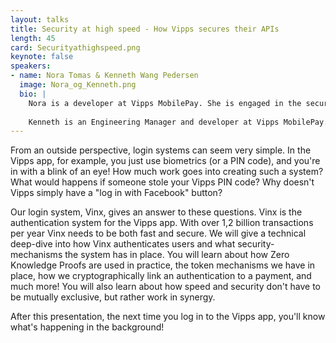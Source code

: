 ```yaml
---
layout: talks
title: Security at high speed - How Vipps secures their APIs
length: 45
card: Securityathighspeed.png
keynote: false
speakers:
- name: Nora Tomas & Kenneth Wang Pedersen
  image: Nora_og_Kenneth.png
  bio: | 
    Nora is a developer at Vipps MobilePay. She is engaged in the security community by taking part in organising the Security Festival, and speaking at various events. She is especially interested in how to develop secure authentication systems, and loves breaking down complicated topics in a simple way.
    
    Kenneth is an Engineering Manager and developer at Vipps MobilePay. He has over 20 years of experience in software development. The last years Kenneth has focused on building authentication systems. He has played a key role in building the main login system to the Vipps app, ensuring that millions of users can log in quickly and safely.
---
```

From an outside perspective, login systems can seem very simple. In the Vipps app, for example, you just use biometrics (or a PIN code), and you're in with a blink of an eye! How much work goes into creating such a system? What would happens if someone stole your Vipps PIN code? Why doesn't Vipps simply have a "log in with Facebook" button?

Our login system, Vinx, gives an answer to these questions. Vinx is the authentication system for the Vipps app. With over 1,2 billion transactions per year Vinx needs to be both fast and secure. We will give a technical deep-dive into how Vinx authenticates users and what security-mechanisms the system has in place. You will learn about how Zero Knowledge Proofs are used in practice, the token mechanisms we have in place, how we cryptographically link an authentication to a payment, and much more! You will also learn about how speed and security don't have to be mutually exclusive, but rather work in synergy.

After this presentation, the next time you log in to the Vipps app, you'll know what's happening in the background!